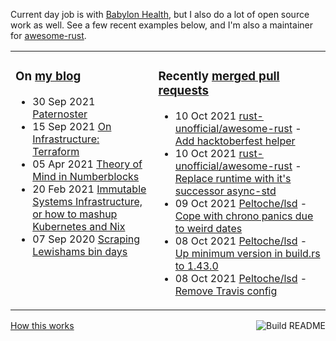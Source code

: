 Current day job is with [Babylon Health](https://github.com/babylonhealth), but I also do a lot of open source work as well. See a few recent examples below, and I'm also a maintainer for [awesome-rust](https://github.com/rust-unofficial/awesome-rust).

<table><tr><td valign="top">

### On [my blog](https://tevps.net/blog)
<!-- blog starts -->
* 30 Sep 2021 [Paternoster](https://tevps.net/blog/2021/9/30/paternoster/)
* 15 Sep 2021 [On Infrastructure: Terraform](https://tevps.net/blog/2021/9/15/on-infrastructure-terraform/)
* 05 Apr 2021 [Theory of Mind in Numberblocks](https://tevps.net/blog/2021/4/5/theory-mind-numberblocks/)
* 20 Feb 2021 [Immutable Systems Infrastructure, or how to mashup Kubernetes and Nix](https://tevps.net/blog/2021/2/20/immutable-systems-infrastructure-or-how-mashup-kub/)
* 07 Sep 2020 [Scraping Lewishams bin days](https://tevps.net/blog/2020/9/7/scraping-lewishams-bin-days/)
<!-- blog ends -->

</td><td valign="top">

### Recently [merged pull requests](https://github.com/search?o=desc&q=is%3Apr+author%3Apalfrey+-user%3Apalfrey+is%3Amerged+is%3Apublic&s=created&type=Issues)

<!-- prs starts -->
* 10 Oct 2021 [rust-unofficial/awesome-rust](https://github.com/rust-unofficial/awesome-rust) - [Add hacktoberfest helper](https://github.com/rust-unofficial/awesome-rust/pull/1172)
* 10 Oct 2021 [rust-unofficial/awesome-rust](https://github.com/rust-unofficial/awesome-rust) - [Replace runtime with it's successor async-std](https://github.com/rust-unofficial/awesome-rust/pull/1171)
* 09 Oct 2021 [Peltoche/lsd](https://github.com/Peltoche/lsd) - [Cope with chrono panics due to weird dates](https://github.com/Peltoche/lsd/pull/558)
* 08 Oct 2021 [Peltoche/lsd](https://github.com/Peltoche/lsd) - [Up minimum version in build.rs to 1.43.0](https://github.com/Peltoche/lsd/pull/561)
* 08 Oct 2021 [Peltoche/lsd](https://github.com/Peltoche/lsd) - [Remove Travis config](https://github.com/Peltoche/lsd/pull/559)
<!-- prs ends -->

</td></tr></table>

<a href="https://github.com/palfrey/palfrey/actions"><img src="https://github.com/palfrey/palfrey/workflows/Build%20README/badge.svg?branch=master" align="right" alt="Build README"></a> <a href="https://tevps.net/blog/2020/7/11/customising-github-profile-pages/">How this works</a>
